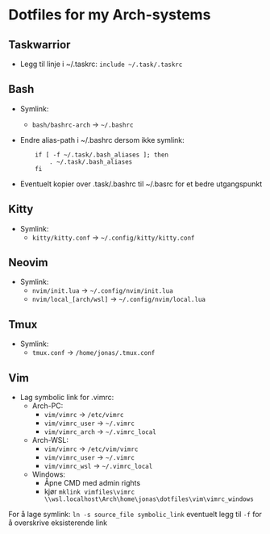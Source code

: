 # Dotfiles for my Arch-systems

## Taskwarrior
- Legg til linje i ~/.taskrc:
	`include ~/.task/.taskrc`

## Bash

- Symlink:
  - `bash/bashrc-arch` -> `~/.bashrc`

- Endre alias-path i ~/.bashrc dersom ikke symlink:
	```
		if [ -f ~/.task/.bash_aliases ]; then
		    . ~/.task/.bash_aliases
		fi
	```
- Eventuelt kopier over .task/.bashrc til ~/.basrc for et bedre utgangspunkt

## Kitty

- Symlink:
  - `kitty/kitty.conf` -> `~/.config/kitty/kitty.conf`

## Neovim

- Symlink:
  - `nvim/init.lua` -> `~/.config/nvim/init.lua`
  - `nvim/local_[arch/wsl]` -> `~/.config/nvim/local.lua`

## Tmux

- Symlink:
    - `tmux.conf` -> `/home/jonas/.tmux.conf`

## Vim

- Lag symbolic link for .vimrc:
    - Arch-PC:
        - `vim/vimrc` -> `/etc/vimrc`
        - `vim/vimrc_user` -> `~/.vimrc`
        - `vim/vimrc_arch` -> `~/.vimrc_local`
    - Arch-WSL:
        - `vim/vimrc` -> `/etc/vim/vimrc`
        - `vim/vimrc_user` -> `~/.vimrc`
        - `vim/vimrc_wsl` -> `~/.vimrc_local`
    - Windows:
        - Åpne CMD med admin rights
        - kjør `mklink vimfiles\vimrc \\wsl.localhost\Arch\home\jonas\dotfiles\vim\vimrc_windows`

For å lage symlink: `ln -s source_file symbolic_link` 
    eventuelt legg til `-f` for å overskrive eksisterende link
